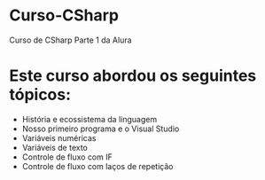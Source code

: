 # Curso-CSharp
Curso de CSharp Parte 1 da Alura

# Este curso abordou os seguintes tópicos:
- História e ecossistema da linguagem
- Nosso primeiro programa e o Visual Studio
- Variáveis numéricas
- Variáveis de texto
- Controle de fluxo com IF
- Controle de fluxo com laços de repetição
